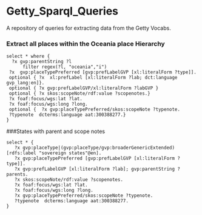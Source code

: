 # Getty_Sparql_Queries
A repository of queries for extracting data from the Getty Vocabs.

### Extract all places within the Oceania place Hierarchy 

````
select * where {
  ?x gvp:parentString ?l
      filter regex(?l, "oceania","i")
 ?x  gvp:placeTypePreferred [gvp:prefLabelGVP [xl:literalForm ?type]].
 optional { ?x  xl:prefLabel [xl:literalForm ?lab; dct:language gvp_lang:en]}.
 optional { ?x gvp:prefLabelGVP/xl:literalForm ?labGVP }
 optional { ?x skos:scopeNote/rdf:value ?scopenotes.}
 ?x foaf:focus/wgs:lat ?lat.
 ?x foaf:focus/wgs:long ?long.
 optional {  ?x gvp:placeTypePreferred/skos:scopeNote ?typenote.
 ?typenote  dcterms:language aat:300388277.}
}
````

###States with parent and scope notes

````
select * {
   ?x gvp:placeType|(gvp:placeType/gvp:broaderGenericExtended) [rdfs:label "sovereign states"@en].
   ?x gvp:placeTypePreferred [gvp:prefLabelGVP [xl:literalForm ?type]].
   ?x gvp:prefLabelGVP [xl:literalForm ?lab]; gvp:parentString ?parents.
   ?x skos:scopeNote/rdf:value ?scopenotes.
   ?x foaf:focus/wgs:lat ?lat.
   ?x foaf:focus/wgs:long ?long.
   ?x gvp:placeTypePreferred/skos:scopeNote ?typenote.
   ?typenote  dcterms:language aat:300388277.
} 
````
